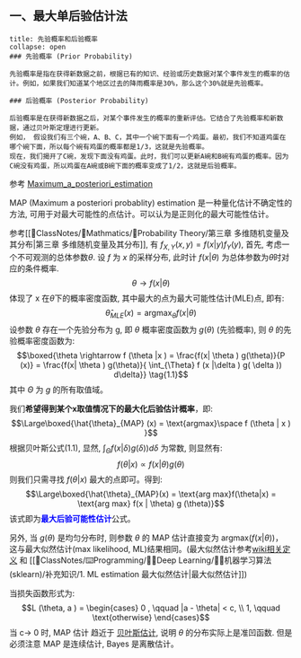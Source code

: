 ## 一、最大单后验估计法
`````ad-note
title: 先验概率和后验概率
collapse: open
### 先验概率 (Prior Probability)

先验概率是指在获得新数据之前，根据已有的知识、经验或历史数据对某个事件发生的概率的估计。例如，如果我们知道某个地区过去的降雨概率是30%，那么这个30%就是先验概率。

### 后验概率 (Posterior Probability)

后验概率是在获得新数据之后，对某个事件发生的概率的重新评估。它结合了先验概率和新数据，通过贝叶斯定理进行更新。
例如， 假设我们有三个碗，A、B、C，其中一个碗下面有一个鸡蛋。最初，我们不知道鸡蛋在哪个碗下面，所以每个碗有鸡蛋的概率都是1/3，这就是先验概率。
现在，我们揭开了C碗，发现下面没有鸡蛋。此时，我们可以更新A碗和B碗有鸡蛋的概率。因为C碗没有鸡蛋，所以鸡蛋在A碗或B碗下面的概率变成了1/2，这就是后验概率。 
`````

参考 [Maximum_a_posteriori_estimation](https://en.wikipedia.org/wiki/Maximum_a_posteriori_estimation) 

MAP (Maximum a posteriori probablity) estimation 是一种量化估计不确定性的方法, 可用于对最大可能性的点估计。可以认为是正则化的最大可能性估计。

参考[[📘ClassNotes/📐Mathmatics/🎣Probability Theory/第三章 多维随机变量及其分布|第三章 多维随机变量及其分布]], 有 $f_{X,Y}(x,y) = f(x|y) f_{Y}(y)$, 首先, 考虑一个不可观测的总体参数$\theta$. 设 $f$ 为 $x$ 的采样分布, 此时计 $f(x| \theta)$ 为总体参数为$\theta$时对应的条件概率.
$$\theta   \rightarrow  f(x | \theta)$$
体现了 x 在$\theta$下的概率密度函数, 其中最大的点为最大可能性估计(MLE)点, 即有:
$$\hat{\theta}_{MLE}(x) = \text{argmax}_{\theta} f (x| \theta)$$
设参数 $\theta$ 存在一个先验分布为 g, 即 $\theta$ 概率密度函数为 $g(\theta)$ (先验概率), 则 $\theta$ 的先验概率密度函数为:
$$\boxed{\theta \rightarrow  f (\theta |x ) = \frac{f(x| \theta ) g(\theta)}{P (x)} =  \frac{f(x| \theta ) g(\theta)}{ \int_{\Theta} f (x |\delta ) g( \delta  ))  d\delta}} \tag{1.1}$$
其中 $\Theta$ 为 $g$ 的所有取值域。

我们**希望得到某个x取值情况下的最大化后验估计概率**，即:
$$\Large\boxed{\hat{\theta}_{MAP} (x) = \text{argmax}\space  f (\theta | x ) }$$
根据贝叶斯公式(1.1), 显然, $\int_{\Theta} f (x |\delta ) g( \delta  ))  d\delta$ 为常数, 则显然有:
$$f (\theta |x) \propto f (x | \theta) g(\theta)$$
则我们只需寻找 $f(\theta|x)$ 最大的点即可。得到:
$$\Large\boxed{\hat{\theta}_{MAP}(x) = \text{arg max}f(\theta|x)  = \text{arg max} f(x | \theta) g (\theta)}$$
该式即为<b><mark style="background: transparent; color: blue">最大后验可能性估计</mark></b>公式。

另外, 当 $g(\theta)$ 是均匀分布时, 则参数 $\theta$ 的 MAP 估计直接变为 $\text{argmax}(f(x|\theta))$， 这与最大似然估计(max likelihood, ML)结果相同。(最大似然估计参考[wiki相关定义](https://en.wikipedia.org/wiki/Maximum_likelihood_estimation) 和 [[📘ClassNotes/⌨️Programming/👨‍🎓Deep Learning/👨‍🎓机器学习算法(sklearn)/补充知识/1. ML estimation 最大似然估计|最大似然估计]]) 

当损失函数形式为:
$$L (\theta, a ) = \begin{cases}
0 , \qquad  |a - \theta| < c,  \\
1,  \qquad  \text{otherwise}
\end{cases}$$
当 c-> 0 时, MAP 估计 趋近于 [贝叶斯估计](https://en.wikipedia.org/wiki/Bayes_estimator), 说明 $\theta$ 的分布实际上是准凹函数. 但是必须注意 MAP 是连续估计, Bayes 是离散估计。


